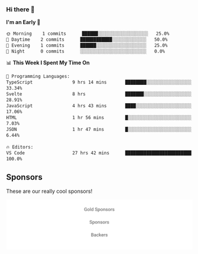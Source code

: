 ### Hi there 👋

<!--
**alexanderniebuhr/alexanderniebuhr** is a ✨ _special_ ✨ repository because its `README.md` (this file) appears on your GitHub profile.

Here are some ideas to get you started:

- 🔭 I’m currently working on ...
- 🌱 I’m currently learning ...
- 👯 I’m looking to collaborate on ...
- 🤔 I’m looking for help with ...
- 💬 Ask me about ...
- 📫 How to reach me: ...
- 😄 Pronouns: ...
- ⚡ Fun fact: ...
-->

<!--START_SECTION:waka-->
**I'm an Early 🐤** 

```text
🌞 Morning    1 commits      ██████░░░░░░░░░░░░░░░░░░░   25.0% 
🌆 Daytime    2 commits      ████████████░░░░░░░░░░░░░   50.0% 
🌃 Evening    1 commits      ██████░░░░░░░░░░░░░░░░░░░   25.0% 
🌙 Night      0 commits      ░░░░░░░░░░░░░░░░░░░░░░░░░   0.0%

```


📊 **This Week I Spent My Time On** 

```text
💬 Programming Languages: 
TypeScript               9 hrs 14 mins       ████████░░░░░░░░░░░░░░░░░   33.34% 
Svelte                   8 hrs               ███████░░░░░░░░░░░░░░░░░░   28.91% 
JavaScript               4 hrs 43 mins       ████░░░░░░░░░░░░░░░░░░░░░   17.06% 
HTML                     1 hr 56 mins        █░░░░░░░░░░░░░░░░░░░░░░░░   7.03% 
JSON                     1 hr 47 mins        █░░░░░░░░░░░░░░░░░░░░░░░░   6.44%

🔥 Editors: 
VS Code                  27 hrs 42 mins      █████████████████████████   100.0%

```


<!--END_SECTION:waka-->

## Sponsors

These are our really cool sponsors!

<!-- sponsors -->

<!-- sponsors -->

<p align="center">
  <a href="https://github.com/sponsors/alexanderniebuhr">
    <img src='./sponsors.svg'/>
  </a>
</p>
